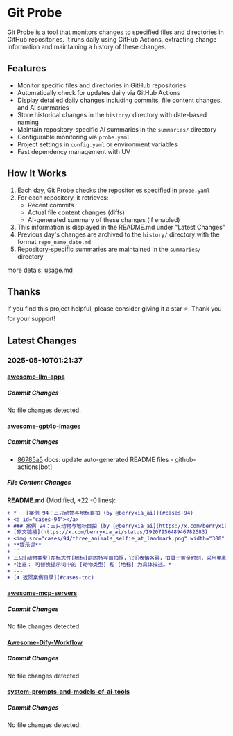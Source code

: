 # Git Probe

Git Probe is a tool that monitors changes to specified files and directories in GitHub repositories. It runs daily using GitHub Actions, extracting change information and maintaining a history of these changes.

## Features

- Monitor specific files and directories in GitHub repositories
- Automatically check for updates daily via GitHub Actions
- Display detailed daily changes including commits, file content changes, and AI summaries
- Store historical changes in the `history/` directory with date-based naming
- Maintain repository-specific AI summaries in the `summaries/` directory
- Configurable monitoring via `probe.yaml`
- Project settings in `config.yaml` or environment variables
- Fast dependency management with UV

## How It Works

1. Each day, Git Probe checks the repositories specified in `probe.yaml`
2. For each repository, it retrieves:
   - Recent commits
   - Actual file content changes (diffs)
   - AI-generated summary of these changes (if enabled)
3. This information is displayed in the README.md under "Latest Changes"
4. Previous day's changes are archived to the `history/` directory with the format `repo_name_date.md`
5. Repository-specific summaries are maintained in the `summaries/` directory

more detais: [usage.md](usage.md)

## Thanks

If you find this project helpful, please consider giving it a star ⭐️. Thank you for your support!


## Latest Changes

### 2025-05-10T01:21:37

#### [awesome-llm-apps](https://github.com/Shubhamsaboo/awesome-llm-apps)

##### Commit Changes

No file changes detected.

#### [awesome-gpt4o-images](https://github.com/jamez-bondos/awesome-gpt4o-images)

##### Commit Changes

- [86785a5](https://github.com/jamez-bondos/awesome-gpt4o-images/commit/86785a5399fc21fc8460c7f10df528627774705d) docs: update auto-generated README files - github-actions[bot]


##### File Content Changes

**README.md** (Modified, +22 -0 lines):

```diff
+ *   [案例 94：三只动物与地标自拍 (by @berryxia_ai)](#cases-94)
+ <a id="cases-94"></a>
+ ### 案例 94：三只动物与地标自拍 (by [@berryxia_ai](https://x.com/berryxia_ai))
+ [原文链接](https://x.com/berryxia_ai/status/1920795648946782583)
+ <img src="cases/94/three_animals_selfie_at_landmark.png" width="300" alt="三只动物与地标自拍">
+ **提示词**
+ ```
+ 三只[动物类型]在标志性[地标]前的特写自拍照，它们表情各异，拍摄于黄金时刻，采用电影般的灯光。动物们靠近镜头，头挨着头，模仿自拍姿势，展现出喜悦、惊讶和平静的表情。背景展示了[地标]完整的建筑细节，光线柔和，氛围温暖。采用摄影感、写实卡通风格拍摄，高细节，1:1 宽高比。
+ *注意： 可替换提示词中的 [动物类型] 和 [地标] 为具体描述。*
+ ---
+ [⬆️ 返回案例目录](#cases-toc)
```



#### [awesome-mcp-servers](https://github.com/punkpeye/awesome-mcp-servers)

##### Commit Changes

No file changes detected.

#### [Awesome-Dify-Workflow](https://github.com/svcvit/Awesome-Dify-Workflow)

##### Commit Changes

No file changes detected.

#### [system-prompts-and-models-of-ai-tools](https://github.com/x1xhlol/system-prompts-and-models-of-ai-tools)

##### Commit Changes

No file changes detected.

